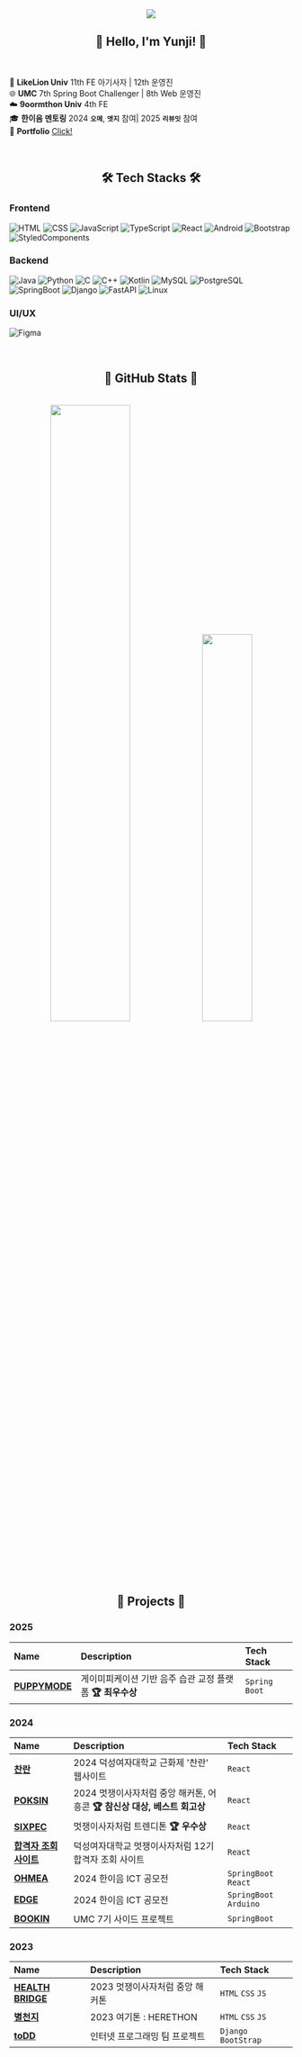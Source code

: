 <div align="center">
  <img src="https://capsule-render.vercel.app/api?type=waving&color=0:ff6f91,100:ffe9ee&height=240&text=Yunji's%20GitHub&animation=fadeIn&fontColor=bf255f&fontSize=60" />
   
## 🍒 Hello, I'm Yunji! 🍒
<br>

<div align="left">
    
🦁 **LikeLion Univ** 11th FE 아기사자 | 12th 운영진 <br>
🌐 **UMC** 7th Spring Boot Challenger | 8th Web 운영진 <br>
☁️ **9oormthon Univ** 4th FE <br>
🎓 **한이음 멘토링** 2024 **`오메`**, **`엣지`** 참여| 2025 **`리뷰잇`** 참여 <br>
📁 **Portfolio** [Click!](https://galvanized-honey-31c.notion.site/24ab053ae3888025a41fcd17e4aec3ed)
</div>
<br>

## 🛠️ Tech Stacks 🛠️

<div align="left">
    
### Frontend
![HTML](https://img.shields.io/badge/HTML-E34F26?style=flat&logo=html5&logoColor=white)
![CSS](https://img.shields.io/badge/CSS-1572B6?style=flat&logo=css3&logoColor=white)
![JavaScript](https://img.shields.io/badge/JavaScript-F7DF1E?style=flat&logo=javascript&logoColor=black)
![TypeScript](https://img.shields.io/badge/TypeScript-3178C6?style=flat&logo=typescript&logoColor=white)
![React](https://img.shields.io/badge/React-61DAFB?style=flat&logo=react&logoColor=black)
![Android](https://img.shields.io/badge/Android-3DDC84?style=flat&logo=android&logoColor=white)
![Bootstrap](https://img.shields.io/badge/Bootstrap-7952B3?style=flat&logo=bootstrap&logoColor=white)
![StyledComponents](https://img.shields.io/badge/StyledComponents-DB7093?style=flat&logo=styled-components&logoColor=white)

### Backend
![Java](https://img.shields.io/badge/Java-007396?style=flat&logo=java&logoColor=white)
![Python](https://img.shields.io/badge/Python-3776AB?style=flat&logo=python&logoColor=white)
![C](https://img.shields.io/badge/C-00599C?style=flat&logo=c&logoColor=white)
![C++](https://img.shields.io/badge/C++-00599C?style=flat&logo=c%2B%2B&logoColor=white)
![Kotlin](https://img.shields.io/badge/Kotlin-0095D5?style=flat&logo=kotlin&logoColor=white)
![MySQL](https://img.shields.io/badge/MySQL-4479A1?style=flat&logo=mysql&logoColor=white)
![PostgreSQL](https://img.shields.io/badge/PostgreSQL-4169E1?style=flat&logo=postgresql&logoColor=white)
![SpringBoot](https://img.shields.io/badge/SpringBoot-6DB33F?style=flat&logo=spring&logoColor=white)
![Django](https://img.shields.io/badge/Django-092E20?style=flat&logo=django&logoColor=white)
![FastAPI](https://img.shields.io/badge/FastAPI-009688?style=flat&logo=fastapi&logoColor=white)
![Linux](https://img.shields.io/badge/Linux-FCC624?style=flat&logo=linux&logoColor=white)

### UI/UX
![Figma](https://img.shields.io/badge/Figma-F24E1E?style=flat&logo=figma&logoColor=white)

</div>
<br>
    
## 🚀 GitHub Stats 🚀
<br>
<div align="center">

<img src="https://github-readme-stats.vercel.app/api?username=Yunji-Yun&show_icons=true&title_color=ff4f79&icon_color=ff4f79&text_color=333333&bg_color=ffffff" width="53%"/>
<img src="https://github-readme-stats.vercel.app/api/top-langs/?username=Yunji-Yun&layout=compact&title_color=ff4f79&text_color=333333&bg_color=ffffff" width="42%"/>

</div>
<br>

## 🌟 Projects 🌟
<div align="left">
    
### 2025

| Name        | Description        | Tech Stack               |
| :--------- | :---------------- | :----------------------- |
| [**PUPPYMODE**](https://github.com/PuppyMode-org) | 게이미피케이션 기반 음주 습관 교정 플랫폼 **🏆 최우수상** | `Spring Boot` |

### 2024

| Name        | Description        | Tech Stack               |
| :--------- | :---------------- | :----------------------- |
| [**찬란**](https://github.com/2024-LIKELION-DS/DSFest_FE) | 2024 덕성여자대학교 근화제 '찬란' 웹사이트 | `React` |
| [**POKSIN**](https://github.com/TeamViewMore) | 2024 멋쟁이사자처럼 중앙 해커톤, 어흥콘 **🏆 참신상 대상, 베스트 회고상** | `React`|
| [**SIXPEC**](https://github.com/likelion12th-trendition) | 멋쟁이사자처럼 트렌디톤 **🏆 우수상** | `React`|
| [**합격자 조회 사이트**](https://github.com/2024-LIKELION-DS/2024-BABYLION-Frontend) | 덕성여자대학교 멋쟁이사자처럼 12기 합격자 조회 사이트 | `React`|
| [**OHMEA**](https://github.com/Bamsongee) | 2024 한이음 ICT 공모전 | `SpringBoot` `React`|
| [**EDGE**](https://github.com/2024-Edge) | 2024 한이음 ICT 공모전 | `SpringBoot` `Arduino`|
| [**BOOKIN**](https://github.com/DS-UMC-7th/UMC-7th-TEAM-IOS-BE) | UMC 7기 사이드 프로젝트 | `SpringBoot`|

### 2023

| Name        | Description        | Tech Stack               |
| :--------- | :---------------- | :----------------------- |
| [**HEALTH BRIDGE**](https://github.com/2023-likelion-hackathon-Team3) | 2023 멋쟁이사자처럼 중앙 해커톤 | `HTML` `CSS` `JS` |
| [**별천지**](https://github.com/2023-HERETHON/2023-Herethon-3) | 2023 여기톤 : HERETHON | `HTML` `CSS` `JS` |
| [**toDD**](https://github.com/2023-InternetProgramming-Team1) | 인터넷 프로그래밍 팀 프로젝트 | `Django` `BootStrap` |
</div>
<br>

</div>
